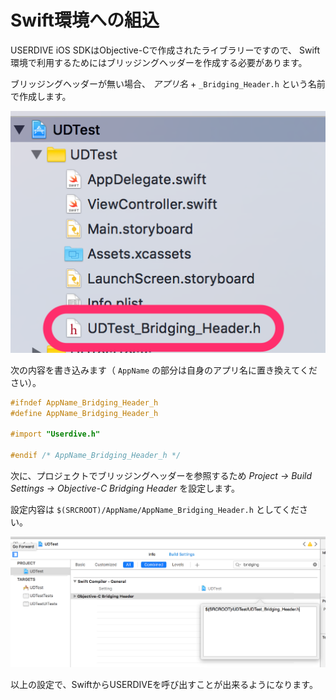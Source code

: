 # Swift環境への組込

USERDIVE iOS SDKはObjective-Cで作成されたライブラリーですので、
Swift環境で利用するためにはブリッジングヘッダーを作成する必要があります。

ブリッジングヘッダーが無い場合、 *アプリ名* + `_Bridging_Header.h` という名前で作成します。

![briding header file](../files/bridging_file.png)

次の内容を書き込みます（ `AppName` の部分は自身のアプリ名に置き換えてください）。

```objectivec
#ifndef AppName_Bridging_Header_h
#define AppName_Bridging_Header_h

#import "Userdive.h"

#endif /* AppName_Bridging_Header_h */
```

次に、プロジェクトでブリッジングヘッダーを参照するため *Project ->
Build Settings -> Objective-C Bridging Header* を設定します。

設定内容は `$(SRCROOT)/AppName/AppName_Bridging_Header.h` としてください。

![bridging header build settings](../files/bridging_build_settings.png)

以上の設定で、SwiftからUSERDIVEを呼び出すことが出来るようになります。
